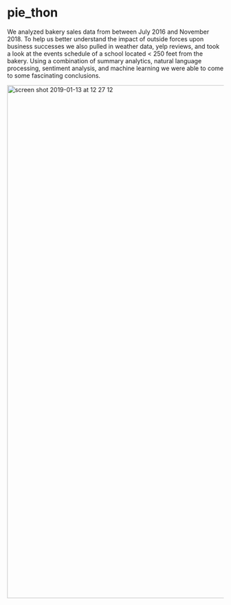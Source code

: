 # pie_thon

We analyzed bakery sales data from between July 2016 and November 2018. To help us better understand the impact of outside forces upon business successes we also pulled in weather data, yelp reviews, and took a look at the events schedule of a school located < 250 feet from the bakery. Using a combination of summary analytics, natural language processing, sentiment analysis, and machine learning we were able to come to some fascinating conclusions.

<img width="1194" alt="screen shot 2019-01-13 at 12 27 12" src="https://user-images.githubusercontent.com/38790598/51089176-9529f480-172e-11e9-91e7-266ac3651921.png">

